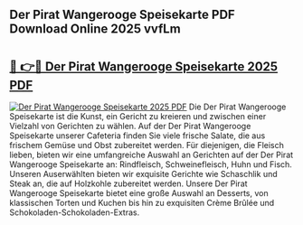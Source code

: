 ## Der Pirat Wangerooge Speisekarte PDF Download Online 2025 vvfLm

# <h2><a href="http://gc9zo5.nevu.top/?p=Der+Pirat+Wangerooge+Speisekarte">🔗 👉🔴 Der Pirat Wangerooge Speisekarte 2025 PDF</a></h2>

[![Der Pirat Wangerooge Speisekarte 2025 PDF](https://i.imgur.com/dBaPXMq.png)](http://gc9zo5.nevu.top/?p=Der+Pirat+Wangerooge+Speisekarte)
Die Der Pirat Wangerooge Speisekarte ist die Kunst, ein Gericht zu kreieren und zwischen einer Vielzahl von Gerichten zu wählen. Auf der Der Pirat Wangerooge Speisekarte unserer Cafeteria finden Sie viele frische Salate, die aus frischem Gemüse und Obst zubereitet werden. Für diejenigen, die Fleisch lieben, bieten wir eine umfangreiche Auswahl an Gerichten auf der Der Pirat Wangerooge Speisekarte an: Rindfleisch, Schweinefleisch, Huhn und Fisch. Unseren Auserwählten bieten wir exquisite Gerichte wie Schaschlik und Steak an, die auf Holzkohle zubereitet werden. Unsere Der Pirat Wangerooge Speisekarte bietet eine große Auswahl an Desserts, von klassischen Torten und Kuchen bis hin zu exquisiten Crème Brûlée und Schokoladen-Schokoladen-Extras.
